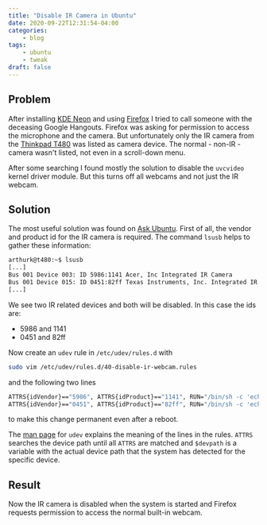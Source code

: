 ```yaml
---
title: "Disable IR Camera in Ubuntu"
date: 2020-09-22T12:31:54-04:00
categories:
    - blog
tags:
    - ubuntu
    - tweak
draft: false
---
```


## Problem 
After installing [KDE Neon](https://neon.kde.org) and using [Firefox](https://www.mozilla.org) I tried to call someone with the deceasing Google Hangouts. Firefox was asking for permission to access the microphone and the camera. But unfortunately only the IR camera from the [Thinkpad T480](http://www.thinkwiki.org/wiki/Category:T480) was listed as camera device. The normal - non-IR - camera wasn't listed, not even in a scroll-down menu.

After some searching I found mostly the solution to disable the `uvcvideo` kernel driver module. But this turns off all webcams and not just the IR webcam.

## Solution

The most useful solution was found on [Ask Ubuntu](https://askubuntu.com/a/1187373). First of all, the vendor and product id for the IR camera is required. The command `lsusb` helps to gather these information:

```sh
arthurk@t480:~$ lsusb
[...] 
Bus 001 Device 003: ID 5986:1141 Acer, Inc Integrated IR Camera
Bus 001 Device 015: ID 0451:82ff Texas Instruments, Inc. Integrated IR Camera
[...]
```

We see two IR related devices and both will be disabled. In this case the ids are:

- 5986 and 1141
- 0451 and 82ff

Now create an `udev` rule in `/etc/udev/rules.d` with

```sh
sudo vim /etc/udev/rules.d/40-disable-ir-webcam.rules
```

and the following two lines 

```sh
ATTRS{idVendor}=="5986", ATTRS{idProduct}=="1141", RUN="/bin/sh -c 'echo 0 >/sys/\$devpath/authorized'"
ATTRS{idVendor}=="0451", ATTRS{idProduct}=="82ff", RUN="/bin/sh -c 'echo 0 >/sys/\$devpath/authorized'"
```

to make this change permanent even after a reboot.

The [man page](https://linux.die.net/man/7/udev) for `udev` explains the meaning of the lines in the rules. `ATTRS` searches the device path until all `ATTRS` are matched and `$devpath` is a variable with the actual device path that the system has detected for the specific device. 

## Result

Now the IR camera is disabled when the system is started and Firefox requests permission to access the normal built-in webcam.